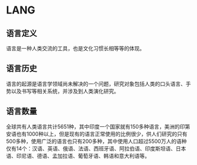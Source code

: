 # LANG

## 语言定义

语言是一种人类交流的工具，也是文化习惯长相等等的体现。

## 语言历史

语言的起源是语言学领域尚未解决的一个问题，研究对象包括人类的口头语言、手势以及书写等相关系统，并涉及到人类演化研究。

## 语言数量

全球共有人类语言共计5651种，其中印度一个国家就有150多种语言，美洲的印第安语也有1000种以上，但是现有的语言正常使用的比例很少，供人们研究的只有500多种，使用广泛的语言也只有200多种，其中使用人口超过5500万人的语种仅有14个：汉语、英语、俄语、法语、西班牙语、阿拉伯语、印度斯坦语、日本语、印尼语、德语、孟加拉语、葡萄牙语、韩语和意大利语等。

